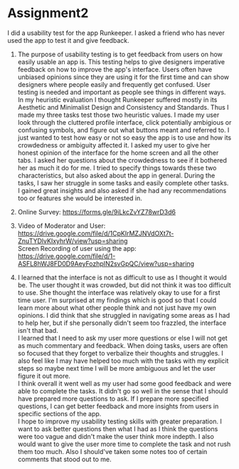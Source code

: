 # Assignment2
I did a usability test for the app Runkeeper. I asked a friend who has never used the app to test it and give feedback.  

1. The purpose of usability testing is to get feedback from users on how easily usable an app is. This testing helps to give designers imperative feedback on how to improve the app's interface. Users often have unbiased opinions since they are using it for the first time and can show designers where people easily and frequently get confused. User testing is needed and important as people see things in different ways.  
In my heuristic evaluation I thought Runkeeper suffered mostly in its Aesthetic and Minimalist Design and Consistency and Standards. Thus I made my three tasks test those two heuristic values. I made my user look through the cluttered profile interface, click potentially ambigious or confusing symbols, and figure out what buttons meant and referred to. I just wanted to test how easy or not so easy the app is to use and how its crowdedness or ambiguity affected it. I asked my user to give her honest opinion of the interface for the home screen and all the other tabs. I asked her questions about the crowdedness to see if it bothered her as much it do for me. I tried to specify things towards these two characteristics, but also asked about the app in general. During the tasks, I saw her struggle in some tasks and easily complete other tasks. I gained great insights and also asked if she had any recommendations too or features she would be interested in.

2. Online Survey: https://forms.gle/9iLkcZvYZ78wrD3d6

3. Video of Moderator and User: https://drive.google.com/file/d/1CpKIrMZJNVdOXt7t-ZnuTYDlvKIxyhrW/view?usp=sharing  
Screen Recording of user using the app: https://drive.google.com/file/d/1-ASFL8hWJ8FD0D9AeyFozhpIN2svGpQC/view?usp=sharing  

4. I learned that the interface is not as difficult to use as I thought it would be. The user thought it was crowded, but did not think it was too difficult to use. She thought the interface was relatively okay to use for a first time user. I'm surprised at my findings which is good so that I could learn more about what other people think and not just have my own opinions. I did think that she struggled in navigating some areas as I had to help her, but if she personally didn't seem too frazzled, the interface isn't that bad.    
I learned that I need to ask my user more questions or else I will not get as much commentary and feedback. When doing tasks, users are often so focused that they forget to verbalize their thoughts and struggles. I also feel like I may have helped too much with the tasks with my explicit steps so maybe next time I will be more ambiguous and let the user figure it out more.  
I think overall it went well as my user had some good feedback and were able to complete the tasks. It didn't go so well in the sense that I should have prepared more questions to ask. If I prepare more specified questions, I can get better feedback and more insights from users in specific sections of the app.  
I hope to improve my usability testing skills with greater preparation. I want to ask better questions then what I had as I think the questions were too vague and didn't make the user think more indepth. I also would want to give the user more time to complete the task and not rush them too much. Also I should've taken some notes too of certain comments that stood out to me.
